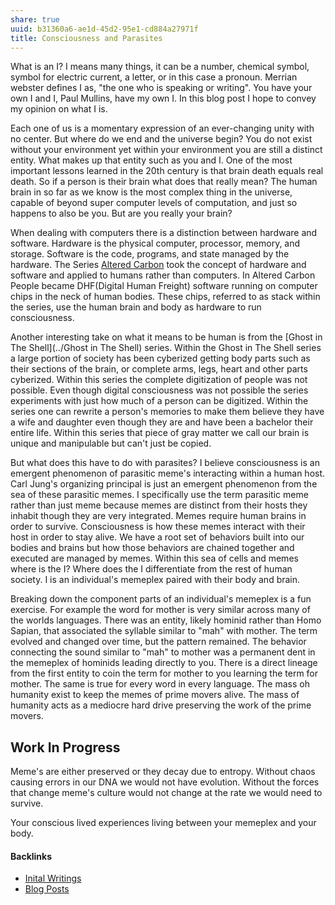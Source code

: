 ```yaml
---
share: true
uuid: b31360a6-ae1d-45d2-95e1-cd884a27971f
title: Consciousness and Parasites
---
```

What is an I? I means many things, it can be a number, chemical symbol, symbol for electric current, a letter, or in this case a pronoun. Merrian webster defines I as, "the one who is speaking or writing". You have your own I and I, Paul Mullins, have my own I. In this blog post I hope to convey my opinion on what I is.

Each one of us is a momentary expression of an ever-changing unity with no center. But where do we end and the universe begin? You do not exist without your environment yet within your environment you are still a distinct entity. What makes up that entity such as you and I. One of the most important lessons learned in the 20th century is that brain death equals real death. So if a person is their brain what does that really mean? The human brain in so far as we know is the most complex thing in the universe, capable of beyond super computer levels of computation, and just so happens to also be you. But are you really your brain?

When dealing with computers there is a distinction between hardware and software. Hardware is the physical computer, processor, memory, and storage. Software is the code, programs, and state managed by the hardware. The Series [Altered Carbon](../b541230e-3354-44a6-ab43-917335802cf5) took the concept of hardware and software and applied to humans rather than computers. In Altered Carbon People became DHF(Digital Human Freight) software running on computer chips in the neck of human bodies. These chips, referred to as stack within the series, use the human brain and body as hardware to run consciousness.

Another interesting take on what it means to be human is from the [Ghost in The Shell](../Ghost in The Shell) series. Within the Ghost in The Shell series a large portion of society has been cyberized getting body parts such as their sections of the brain, or complete arms, legs, heart and other parts cyberized. Within this series the complete digitization of people was not possible. Even though digital consciousness was not possible the series experiments with just how much of a person can be digitized. Within the series one can rewrite a person's memories to make them believe they have a wife and daughter even though they are and have been a bachelor their entire life. Within this series that piece of gray matter we call our brain is unique and manipulable but can't just be copied.

But what does this have to do with parasites? I believe consciousness is an emergent phenomenon of parasitic meme's interacting within a human host. Carl Jung's organizing principal is just an emergent phenomenon from the sea of these parasitic memes. I specifically use the term parasitic meme rather than just meme because memes are distinct from their hosts they inhabit though they are very integrated. Memes require human brains in order to survive. Consciousness is how these memes interact with their host in order to stay alive. We have a root set of behaviors built into our bodies and brains but how those behaviors are chained together and executed are managed by memes. Within this sea of cells and memes where is the I? Where does the I differentiate from the rest of human society. I is an individual's memeplex paired with their body and brain.

Breaking down the component parts of an individual's memeplex is a fun exercise. For example the word for mother is very similar across many of the worlds languages. There was an entity, likely hominid rather than Homo Sapian, that associated the syllable similar to "mah" with mother. The term evolved and changed over time, but the pattern remained. The behavior connecting the sound similar to "mah" to mother was a permanent dent in the memeplex of hominids leading directly to you. There is a direct lineage from the first entity to coin the term for mother to you learning the term for mother. The same is true for every word in every language. The mass oh humanity exist to keep the memes of prime movers alive. The mass of humanity acts as a mediocre hard drive preserving the work of the prime movers.

## Work In Progress

Meme's are either preserved or they decay due to entropy. Without chaos causing errors in our DNA we would not have evolution. Without the forces that change meme's culture would not change at the rate we would need to survive.

Your conscious lived experiences living between your memeplex and your body. 


#### Backlinks

* [Inital Writings](/c4747e80-98b8-4dca-93d9-14d4e6425e70)
* [Blog Posts](/3d59d5cc-de9f-42d3-96fd-e4bb02710a33)